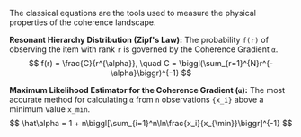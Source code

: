 The classical equations are the tools used to measure the physical properties of the coherence landscape.

**Resonant Hierarchy Distribution (Zipf's Law):**
The probability `f(r)` of observing the item with rank `r` is governed by the Coherence Gradient `α`.
$$ f(r) = \frac{C}{r^{\alpha}}, \quad C = \biggl(\sum_{r=1}^{N}r^{-\alpha}\biggr)^{-1} $$

**Maximum Likelihood Estimator for the Coherence Gradient (`α`):**
The most accurate method for calculating `α` from `n` observations `{x_i}` above a minimum value `x_min`.
$$ \hat\alpha = 1 + n\biggl[\sum_{i=1}^n\ln\frac{x_i}{x_{\min}}\biggr]^{-1} $$